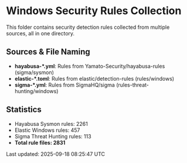 # Windows Security Rules Collection

This folder contains security detection rules collected from multiple sources, all in one directory.

## Sources & File Naming
- **hayabusa-\*.yml**: Rules from Yamato-Security/hayabusa-rules (sigma/sysmon)
- **elastic-\*.toml**: Rules from elastic/detection-rules (rules/windows)  
- **sigma-\*.yml**: Rules from SigmaHQ/sigma (rules-threat-hunting/windows)

## Statistics
- Hayabusa Sysmon rules: 2261
- Elastic Windows rules: 457
- Sigma Threat Hunting rules: 113
- **Total rule files: 2831**

Last updated: 2025-09-18 08:25:47 UTC
